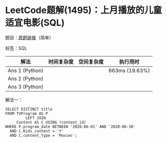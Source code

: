 # LeetCode题解(1495)：上月播放的儿童适宜电影(SQL)

题目：[原题链接](https://leetcode-cn.com/problems/friendly-movies-streamed-last-month/)（简单）

标签：SQL

| 解法           | 时间复杂度 | 空间复杂度 | 执行用时       |
| -------------- | ---------- | ---------- | -------------- |
| Ans 1 (Python) |            |            | 663ms (19.63%) |
| Ans 2 (Python) |            |            |                |
| Ans 3 (Python) |            |            |                |

解法一：

```mysql
SELECT DISTINCT title
FROM TVProgram AS P
         LEFT JOIN
     Content AS C USING (content_id)
WHERE P.program_date BETWEEN '2020-06-01' AND '2020-06-30'
  AND C.Kids_content = 'Y'
  AND C.content_type = 'Movies';
```